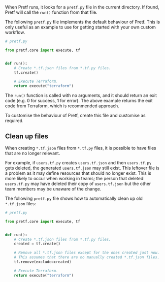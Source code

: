 When Pretf runs, it looks for a `pretf.py` file in the current directory. If found, Pretf will call the `run()` function from that file.

The following `pretf.py` file implements the default behaviour of Pretf. This is only useful as an example to use for getting started with your own custom workflow.

```python
# pretf.py

from pretf.core import execute, tf


def run():
    # Create *.tf.json files from *.tf.py files.
    tf.create()

    # Execute Terraform.
    return execute("terraform")
```

The `run()` function is called with no arguments, and it should return an exit code (e.g. 0 for success, 1 for error). The above example returns the exit code from Terraform, which is recommended approach.

To customise the behaviour of Pretf, create this file and customise as required.

## Clean up files

When creating `*.tf.json` files from `*.tf.py` files, it is possible to have files that are no longer relevant.

For example, if `users.tf.py` creates `users.tf.json` and then `users.tf.py` gets deleted, the generated `users.tf.json` may still exist. This leftover file is a problem as it may define resources that should no longer exist. This is more likely to occur when working in teams; the person that deleted `users.tf.py` may have deleted their copy of `users.tf.json` but the other team members may be unaware of the change.

The following `pretf.py` file shows how to automatically clean up old `*.tf.json` files:

```python
# pretf.py

from pretf.core import execute, tf


def run():
    # Create *.tf.json files from *.tf.py files.
    created = tf.create()

    # Remove all *.tf.json files except for the ones created just now.
    # This assumes that there are no manually created *.tf.json files.
    tf.remove(exclude=created)

    # Execute Terraform.
    return execute("terraform")
```
